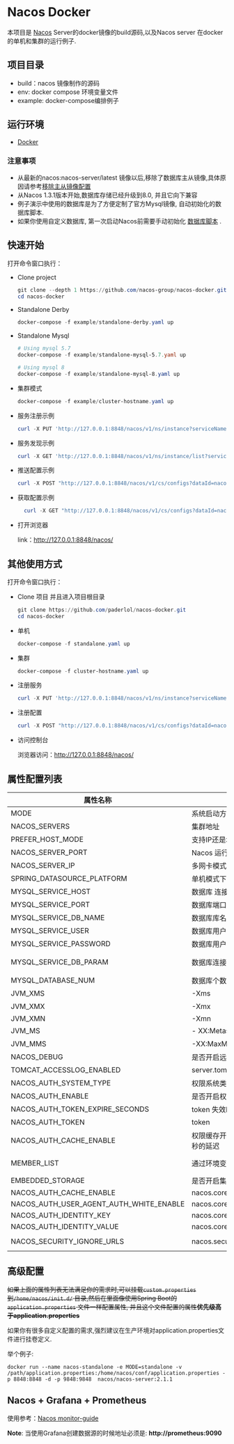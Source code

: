 # Nacos Docker

本项目是 [Nacos](https://github.com/alibaba/nacos) Server的docker镜像的build源码,以及Nacos server 在docker的单机和集群的运行例子.

## 项目目录

* build：nacos 镜像制作的源码
* env: docker compose 环境变量文件
* example: docker-compose编排例子

## 运行环境

* [Docker](https://www.docker.com/)

### 注意事项

* 从最新的nacos:nacos-server/latest
  镜像以后,移除了数据库主从镜像,具体原因请参考[移除主从镜像配置](https://github.com/nacos-group/nacos-docker/wiki/%E7%A7%BB%E9%99%A4%E6%95%B0%E6%8D%AE%E5%BA%93%E4%B8%BB%E4%BB%8E%E9%95%9C%E5%83%8F%E9%85%8D%E7%BD%AE)
* 从Nacos 1.3.1版本开始,数据库存储已经升级到8.0, 并且它向下兼容
* 例子演示中使用的数据库是为了方便定制了官方Mysql镜像, 自动初始化的数据库脚本.
* 如果你使用自定义数据库,
  第一次启动Nacos前需要手动初始化 [数据库脚本](https://github.com/alibaba/nacos/blob/develop/distribution/conf/nacos-mysql.sql)
  .

## 快速开始

打开命令窗口执行：

* Clone project

  ```powershell
  git clone --depth 1 https://github.com/nacos-group/nacos-docker.git
  cd nacos-docker
  ```


* Standalone Derby

  ```powershell
  docker-compose -f example/standalone-derby.yaml up
  ```

* Standalone Mysql

  ```powershell
  # Using mysql 5.7
  docker-compose -f example/standalone-mysql-5.7.yaml up
  
  # Using mysql 8
  docker-compose -f example/standalone-mysql-8.yaml up
  ```

* 集群模式

  ```powershell
  docker-compose -f example/cluster-hostname.yaml up 
  ```


* 服务注册示例

  ```powershell
  curl -X PUT 'http://127.0.0.1:8848/nacos/v1/ns/instance?serviceName=nacos.naming.serviceName&ip=20.18.7.10&port=8080'
  ```

* 服务发现示例

  ```powershell
  curl -X GET 'http://127.0.0.1:8848/nacos/v1/ns/instance/list?serviceName=nacos.naming.serviceName'
  ```

* 推送配置示例

  ```powershell
  curl -X POST "http://127.0.0.1:8848/nacos/v1/cs/configs?dataId=nacos.cfg.dataId&group=test&content=helloWorld"
  ```

* 获取配置示例

  ```powershell
    curl -X GET "http://127.0.0.1:8848/nacos/v1/cs/configs?dataId=nacos.cfg.dataId&group=test"
  ```


* 打开浏览器

  link：http://127.0.0.1:8848/nacos/

## 其他使用方式

打开命令窗口执行：

* Clone 项目 并且进入项目根目录

  ```powershell
  git clone https://github.com/paderlol/nacos-docker.git
  cd nacos-docker
  ```


* 单机

  ```powershell
  docker-compose -f standalone.yaml up
  ```

* 集群

  ```powershell
  docker-compose -f cluster-hostname.yaml up 
  ```


* 注册服务

  ```powershell
  curl -X PUT 'http://127.0.0.1:8848/nacos/v1/ns/instance?serviceName=nacos.naming.serviceName&ip=20.18.7.10&port=8080'
  ```

* 注册配置

  ```powershell
  curl -X POST "http://127.0.0.1:8848/nacos/v1/cs/configs?dataId=nacos.cfg.dataId&group=test&content=helloWorld"
  ```

* 访问控制台

  浏览器访问：http://127.0.0.1:8848/nacos/

## 属性配置列表

| 属性名称                                | 描述                                               | 选项                                                         |
| --------------------------------------- | -------------------------------------------------- | ------------------------------------------------------------ |
| MODE                                    | 系统启动方式: 集群/单机                            | cluster/standalone 默认 **cluster**                          |
| NACOS_SERVERS                           | 集群地址                                           | p1:port1空格ip2:port2 空格ip3:port3                          |
| PREFER_HOST_MODE                        | 支持IP还是域名模式                                 | hostname/ip 默认**IP**                                       |
| NACOS_SERVER_PORT                       | Nacos 运行端口                                     | 默认**8848**                                                 |
| NACOS_SERVER_IP                         | 多网卡模式下可以指定IP                             |                                                              |
| SPRING_DATASOURCE_PLATFORM              | 单机模式下支持MYSQL数据库                          | mysql / 空 默认:空                                           |
| MYSQL_SERVICE_HOST                      | 数据库 连接地址                                    |                                                              |
| MYSQL_SERVICE_PORT                      | 数据库端口                                         | 默认 : **3306**                                              |
| MYSQL_SERVICE_DB_NAME                   | 数据库库名                                         |                                                              |
| MYSQL_SERVICE_USER                      | 数据库用户名                                       |                                                              |
| MYSQL_SERVICE_PASSWORD                  | 数据库用户密码                                     |                                                              |
| MYSQL_SERVICE_DB_PARAM                  | 数据库连接参数                                     | 默认:**characterEncoding=utf8&connectTimeout=1000&socketTimeout=3000&autoReconnect=true&useSSL=false** |
| MYSQL_DATABASE_NUM                      | 数据库个数                                         | 默认:**1**                                                   |
| JVM_XMS                                 | -Xms                                               | 默认 :1g                                                     |
| JVM_XMX                                 | -Xmx                                               | 默认 :1g                                                     |
| JVM_XMN                                 | -Xmn                                               | 512m                                                         |
| JVM_MS                                  | - XX:MetaspaceSize                                 | 默认 :128m                                                   |
| JVM_MMS                                 | -XX:MaxMetaspaceSize                               | 默认 :320m                                                   |
| NACOS_DEBUG                             | 是否开启远程DEBUG                                  | y/n 默认 :n                                                  |
| TOMCAT_ACCESSLOG_ENABLED                | server.tomcat.accesslog.enabled                    | 默认 :false                                                  |
| NACOS_AUTH_SYSTEM_TYPE                  | 权限系统类型选择,目前只支持nacos类型               | 默认 :nacos                                                  |
| NACOS_AUTH_ENABLE                       | 是否开启权限系统                                   | 默认 :false                                                  |
| NACOS_AUTH_TOKEN_EXPIRE_SECONDS         | token 失效时间                                     | 默认 :18000                                                  |
| NACOS_AUTH_TOKEN                        | token                                              | 默认 :SecretKey012345678901234567890123456789012345678901234567890123456789 |
| NACOS_AUTH_CACHE_ENABLE                 | 权限缓存开关 ,开启后权限缓存的更新默认有15秒的延迟 | 默认 : false                                                 |
| MEMBER_LIST                             | 通过环境变量的方式设置集群地址                     | 例子:192.168.16.101:8847?raft_port=8807,192.168.16.101?raft_port=8808,192.168.16.101:8849?raft_port=8809 |
| EMBEDDED_STORAGE                        | 是否开启集群嵌入式存储模式                         | `embedded`  默认 : none                                      |
| NACOS_AUTH_CACHE_ENABLE                 | nacos.core.auth.caching.enabled                    | default : false                                              |
| NACOS_AUTH_USER_AGENT_AUTH_WHITE_ENABLE | nacos.core.auth.enable.userAgentAuthWhite          | default : false                                              |
| NACOS_AUTH_IDENTITY_KEY                 | nacos.core.auth.server.identity.key                | default : serverIdentity                                     |
| NACOS_AUTH_IDENTITY_VALUE               | nacos.core.auth.server.identity.value              | default : security                                           |
| NACOS_SECURITY_IGNORE_URLS              | nacos.security.ignore.urls                         | default : `/,/error,/**/*.css,/**/*.js,/**/*.html,/**/*.map,/**/*.svg,/**/*.png,/**/*.ico,/console-fe/public/**,/v1/auth/**,/v1/console/health/**,/actuator/**,/v1/console/server/**` |

## 高级配置

~~如果上面的属性列表无法满足你的需求时,可以挂载`custom.properties`到`/home/nacos/init.d/` 目录,然后在里面像使用Spring
Boot的`application.properties`
文件一样配置属性, 并且这个文件配置的属性**优先级高于application.properties**~~

如果你有很多自定义配置的需求,强烈建议在生产环境对application.properties文件进行挂卷定义.

举个例子:

```docker
docker run --name nacos-standalone -e MODE=standalone -v /path/application.properties:/home/nacos/conf/application.properties -p 8848:8848 -d -p 9848:9848  nacos/nacos-server:2.1.1
```

## Nacos + Grafana + Prometheus

使用参考：[Nacos monitor-guide](https://nacos.io/zh-cn/docs/monitor-guide.html)

**Note**:  当使用Grafana创建数据源的时候地址必须是: **http://prometheus:9090**
